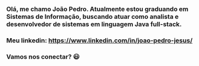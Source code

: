 ### Olá, me chamo João Pedro. Atualmente estou graduando em Sistemas de Informação, buscando atuar como analista e desenvolvedor de sistemas em linguagem Java full-stack.

### Meu linkedin: https://www.linkedin.com/in/joao-pedro-jesus/

### Vamos nos conectar? :smiley:
